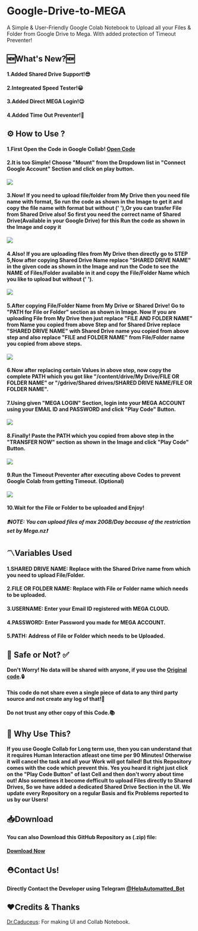 # Google-Drive-to-MEGA</h1>
A Simple & User-Friendly Google Colab Notebook to Upload all your Files &amp; Folder from Google Drive to Mega. With added protection of Timeout Preventer!

## 🆕What's New?🆕
<h4>1.Added Shared Drive Support!😎</h4>
<h4>2.Integreated Speed Tester!😀</h4>
<h4>3.Added Direct MEGA Login!😉</h4>
<h4>4.Added Time Out Preventer!🤩</h4>
  
## ⚙️ How to Use ? 
<h4> 1.First Open the Code in Google Collab! <a href="https://colab.research.google.com/github/TheCaduceus/Google-Drive-to-MEGA/blob/main/Google_Drive_to_Mega_Transfer.ipynb">Open Code</a> </h4>
<h4> 2.It is too Simple! Choose "Mount" from the Dropdown list in "Connect Google Account" Section and click on play button. </h4>
<img src="https://github.com/TheCaduceus/Google-Drive-to-MEGA/blob/main/Img/20.png">
<h4> 3.Now! If you need to upload file/folder from My Drive then you need file name with format, So run the code as shown in the Image to get it and copy the file name with format but without (' '),Or you can trasfer File from Shared Drive also! So first you need the correct name of Shared Drive(Available in your Google Drive) for this Run the code as shown in the Image and copy it </h4>
<img src="https://github.com/TheCaduceus/Google-Drive-to-MEGA/blob/main/Img/21.png">
<h4> 4.Also! If you are uploading files from My Drive then directly go to STEP 5,Now after copying Shared Drive Name replace "SHARED DRIVE NAME" in the given code as shown in the Image and run the Code to see the NAME of Files/Folder available in it and copy the File/Folder Name which you like to upload but without (' ').</h4>
<img src="https://github.com/TheCaduceus/Google-Drive-to-MEGA/blob/main/Img/22.png">
<h4> 5.After copying File/Folder Name from My Drive or Shared Drive! Go to "PATH for File or Folder" section as shown in Image. Now If you are uploading File from My Drive then just replace "FILE AND FOLDER NAME" from Name you copied from above Step and for Shared Drive replace "SHARED DRIVE NAME" with Shared Drive name you copied from above step and also replace "FILE and FOLDER NAME" from File/Folder name you copied from above steps.</h4>
<img src="https://github.com/TheCaduceus/Google-Drive-to-MEGA/blob/main/Img/23.png">
<h4> 6.Now after replacing certain Values in above step, now copy the complete PATH which you got like "/content/drive/My Drive/FILE OR FOLDER NAME" or "/gdrive/Shared drives/SHARED DRIVE NAME/FILE OR FOLDER NAME". </h4>
<h4> 7.Using given "MEGA LOGIN" Section, login into your MEGA ACCOUNT using your EMAIL ID and PASSWORD and click "Play Code" Button.</h4>
<img src="https://github.com/TheCaduceus/Google-Drive-to-MEGA/blob/main/Img/24.png">
<h4> 8.Finally! Paste the PATH which you copied from above step in the "TRANSFER NOW" section as shown in the Image and click "Play Code" Button.</h4>
<img src="https://github.com/TheCaduceus/Google-Drive-to-MEGA/blob/main/Img/25.png">
<h4> 9.Run the Timeout Preventer after executing above Codes to prevent Google Colab from getting Timeout. (Optional)</h4>
<img src="https://github.com/TheCaduceus/Google-Drive-to-MEGA/blob/main/Img/26.png">
<h4> 10.Wait for the File or Folder to be uploaded and Enjoy!</h4>
<h5> <b><i>❗NOTE: You can upload files of max 20GB/Day because of the restriction set by Mega.nz❗</i></b></h5>
<h2>〽️Variables Used</h2>
<h4> 1.SHARED DRIVE NAME: Replace with the Shared Drive name from which you need to upload File/Folder.</h4>
<h4> 2.FILE OR FOLDER NAME: Replace with File or Folder name which needs to be uploaded.</h4>
<h4> 3.USERNAME: Enter your Email ID registered with MEGA CLOUD.</h4>
<h4> 4.PASSWORD: Enter Password you made for MEGA ACCOUNT.</h4>
<h4> 5.PATH: Address of File or Folder which needs to be Uploaded.</h4>
<h2> 🔐 Safe or Not? ✅</h2>
<h4> Don't Worry! No data will be shared with anyone, if you use the <a href="https://github.com/TheCaduceus/Google-Drive-to-MEGA">Original code</a>.🔒</h4>
<h4> This code do not share even a single piece of data to any third party source and not create any log of that!🔑</h4>
<h4> Do not trust any other copy of this Code.📚</h4>
<h2> 🤔 Why Use This?</h2>
<h4>If you use Google Collab for Long term use, then you can understand that it requires Human Interaction atleast one time per 90 Minutes! Otherwise it will cancel the task and all your Work will got failed! But this Repository comes with the code which prevent this. Yes you heard it right just click on the "Play Code Button" of last Cell and then don't worry about time out! Also sometimes it become defficult to upload Files directly to Shared Drives, So we have added a dedicated Shared Drive Section in the UI. We update every Repository on a regular Basis and fix Problems reported to us by our Users!</h4>
<h2> 📥Download</h2>
<h4> You can also Download this GitHub Repository as (.zip) file:</h4>
<h4> <a href="https://github.com/TheCaduceus/Google-Drive-to-MEGA/archive/refs/heads/main.zip">Download Now</a></h4>
<h2>⛑Contact Us!</h2>
<h4>Directly Contact the Developer using Telegram <a href="https://telegram.me/HelpAutomatted_Bot">@HelpAutomatted_Bot</a></h4>
<h2>❤️Credits & Thanks</h2>
<p><a href="https://github.com/TheCaduceus">Dr.Caduceus</a>: For making UI and Collab Notebook.</p>
